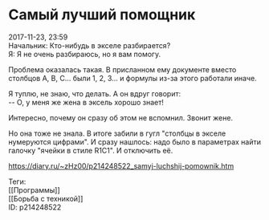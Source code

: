 Самый лучший помощник
======================

   
 2017-11-23, 23:59   
  Начальник: Кто-нибудь в экселе разбирается?   
 Я: Я не очень разбираюсь, но я вам помогу.   
   
 Проблема оказалась такая. В присланном ему документе вместо столбцов A, B, C... были 1, 2, 3... и формулы из-за этого работали иначе.   
   
 Я туплю, не знаю, что делать. А он вдруг говорит:   
 -- О, у меня же жена в эксель хорошо знает!   
   
 Интересно, почему он сразу об этом не вспомнил. Звонит жене.   
   
 Но она тоже не знала. В итоге забили в гугл "столбцы в экселе нумеруются цифрами". И сразу нашлось: надо было в параметрах найти галочку "ячейки в стиле R1C1". И отключить её.   
    
 <https://diary.ru/~zHz00/p214248522_samyj-luchshij-pomownik.htm>   
   
 Теги:   
 [[Программы]]   
 [[Борьба с техникой]]   
 ID: p214248522